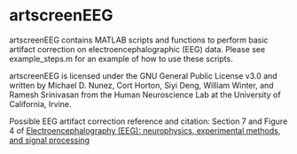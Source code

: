 # artscreenEEG

artscreenEEG contains MATLAB scripts and functions to perform basic artifact correction on electroencephalographic (EEG) data. Please see example_steps.m for an example of how to use these scripts. 

artscreenEEG is licensed under the GNU General Public License v3.0 and written by Michael D. Nunez, Cort Horton, Siyi Deng, William Winter, and Ramesh Srinivasan from the Human Neuroscience Lab at the University of California, Irvine.

Possible EEG artifact correction reference and citation:
Section 7 and Figure 4 of [Electroencephalography (EEG): neurophysics, experimental methods, and signal processing](https://www.researchgate.net/publication/290449135_Electroencephalography_EEG_neurophysics_experimental_methods_and_signal_processing)
